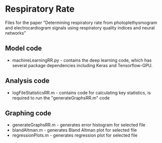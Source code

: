 # Respiratory Rate
Files for the paper "Determining respiratory rate from photoplethysmogram and electrocardiogram signals using respiratory quality indices and neural networks"

## Model code
* machineLearningRR.py - contains the deep learning code, which has several package dependencies including Keras and Tensorflow-GPU.

## Analysis code
* logFileStatisticsRR.m - contains code for calculating key statistics, is required to run the "generateGraphsRR.m" code

## Graphing code
* generateGraphsRR.m - generates error histogram for selected file
* blandAltman.m - generates Bland Altman plot for selected file
* regressionPlots.m - generates regression plot for selected file
